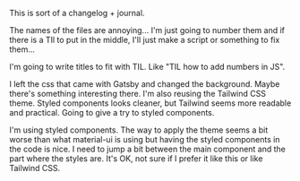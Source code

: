 This is sort of a changelog + journal.




The names of the files are annoying... I'm just going to number them and if there is a TIl to put in the middle, I'll just make a script or something to fix them...

I'm going to write titles to fit with TIL. Like "TIL how to add numbers in JS".

I left the css that came with Gatsby and changed the background. Maybe there's something interesting there.
I'm also reusing the Tailwind CSS theme. Styled components looks cleaner, but Tailwind seems more readable and practical. Going to give a try to styled
components.

I'm using styled components. The way to apply the theme seems a bit worse than what material-ui is using but having the styled components in the code is nice.
I need to jump a bit between the main component and the part where the styles are. It's OK, not sure if I prefer it like this or like Tailwind CSS.

